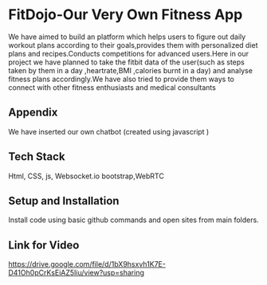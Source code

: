 
# FitDojo-Our Very Own Fitness App

 We have aimed  to build an platform which helps users to figure out daily workout plans according to their goals,provides them with personalized diet plans and recipes.Conducts competitions for advanced users.Here in our project we have planned  to take the fitbit data of the user(such as steps taken by them in a day ,heartrate,BMI ,calories burnt in a day) and analyse fitness plans accordingly.We have also tried to  provide them ways to connect with other fitness enthusiasts and medical consultants 



## Appendix 
We have inserted our own chatbot (created using javascript  )




## Tech Stack

Html, CSS, js, Websocket.io bootstrap,WebRTC

## Setup and Installation 
 Install code using basic github commands
 and open sites from main folders.

## Link for Video
https://drive.google.com/file/d/1bX9hsxvh1K7E-D41Oh0pCrKsEiAZ5Iiu/view?usp=sharing